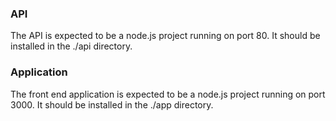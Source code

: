 ### API
The API is expected to be a node.js project running on port 80.  It should be installed in the ./api directory.

### Application
The front end application is expected to be a node.js project running on port 3000. It should be installed in the ./app directory.
